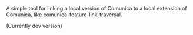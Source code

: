 A simple tool for linking a local version of Comunica to a local extension of Comunica, like comunica-feature-link-traversal.

(Currently dev version)